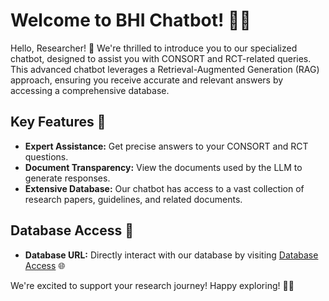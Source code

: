 # Welcome to BHI Chatbot! 🚀🤖

Hello, Researcher! 👋 We're thrilled to introduce you to our specialized chatbot, designed to assist you with CONSORT and RCT-related queries. This advanced chatbot leverages a Retrieval-Augmented Generation (RAG) approach, ensuring you receive accurate and relevant answers by accessing a comprehensive database.

## Key Features 🌟
- **Expert Assistance:** Get precise answers to your CONSORT and RCT questions.
- **Document Transparency:** View the documents used by the LLM to generate responses.
- **Extensive Database:** Our chatbot has access to a vast collection of research papers, guidelines, and related documents.

## Database Access 🔗
- **Database URL:** Directly interact with our database by visiting [Database Access](awseb-e-mmtzduxdgy-stack-awsebrdsdatabase-a1ggrejgeign.cp5mioiwgdbp.ca-central-1.rds.amazonaws.com) 🌐

We're excited to support your research journey! Happy exploring! 📑😊
